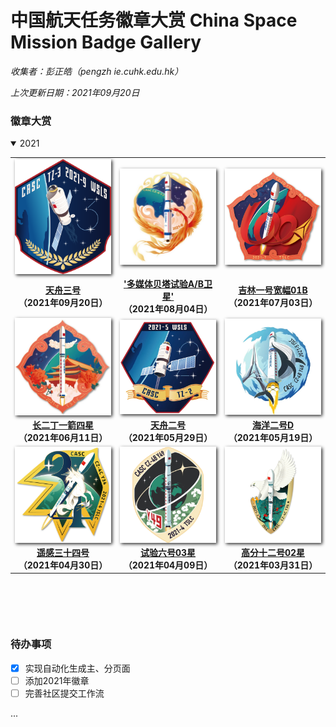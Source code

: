 
# 中国航天任务徽章大赏  China Space Mission Badge Gallery

*收集者：彭正皓（pengzh ie.cuhk.edu.hk）*

*上次更新日期：2021年09月20日*


### 徽章大赏



<details open> 
<summary>2021</summary> 
<table border="0" width=1000px align="center" style="margin-bottom: 100px;">
<tr><td align="center" width=240px><img align="center" width=240px style=" box-shadow:2px 2px 5px #333333;" src="gallery/2021/20210920/20210920.png" /></td><td align="center" width=240px><img align="center" width=240px style=" box-shadow:2px 2px 5px #333333;" src="gallery/2021/20210804/20210804.jpg" /></td><td align="center" width=240px><img align="center" width=240px style=" box-shadow:2px 2px 5px #333333;" src="gallery/2021/20210703/20210703.png" /></td></tr><tr><td align="center"><b><a href="gallery/2021/20210920">天舟三号</a><br>（2021年09月20日）</b></td><td align="center"><b><a href="gallery/2021/20210804">'多媒体贝塔试验A/B卫星'</a><br>（2021年08月04日）</b></td><td align="center"><b><a href="gallery/2021/20210703">吉林一号宽幅01B</a><br>（2021年07月03日）</b></td></tr><tr><td align="center" width=240px><img align="center" width=240px style=" box-shadow:2px 2px 5px #333333;" src="gallery/2021/20210611/20210611.jpg" /></td><td align="center" width=240px><img align="center" width=240px style=" box-shadow:2px 2px 5px #333333;" src="gallery/2021/20210529/20210529.jpeg" /></td><td align="center" width=240px><img align="center" width=240px style=" box-shadow:2px 2px 5px #333333;" src="gallery/2021/20210519/20210519.png" /></td></tr><tr><td align="center"><b><a href="gallery/2021/20210611">长二丁一箭四星</a><br>（2021年06月11日）</b></td><td align="center"><b><a href="gallery/2021/20210529">天舟二号</a><br>（2021年05月29日）</b></td><td align="center"><b><a href="gallery/2021/20210519">海洋二号D</a><br>（2021年05月19日）</b></td></tr><tr><td align="center" width=240px><img align="center" width=240px style=" box-shadow:2px 2px 5px #333333;" src="gallery/2021/20210430/20210430.png" /></td><td align="center" width=240px><img align="center" width=240px style=" box-shadow:2px 2px 5px #333333;" src="gallery/2021/20210409/20210409.png" /></td><td align="center" width=240px><img align="center" width=240px style=" box-shadow:2px 2px 5px #333333;" src="gallery/2021/20210331/20210331.jpg" /></td></tr><tr><td align="center"><b><a href="gallery/2021/20210430">遥感三十四号</a><br>（2021年04月30日）</b></td><td align="center"><b><a href="gallery/2021/20210409">试验六号03星</a><br>（2021年04月09日）</b></td><td align="center"><b><a href="gallery/2021/20210331">高分十二号02星</a><br>（2021年03月31日）</b></td></tr><tr></tr><tr></tr>
</table>
</details>




### 待办事项

* [x] 实现自动化生成主、分页面
* [ ] 添加2021年徽章
* [ ] 完善社区提交工作流

...

